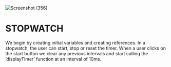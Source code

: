 ![Screenshot (356)](https://github.com/Dishasaini2002/STOPWATCH/assets/109338214/ee7509e9-a3e1-4c46-807b-fe89ee06fc0d)
# STOPWATCH
We begin by creating initial variables and creating references. In a stopwatch, the user can start, stop or reset the timer.  When a user clicks on the start button we clear any previous intervals and start calling the ‘displayTimer’ function at an interval of 10ms. 
